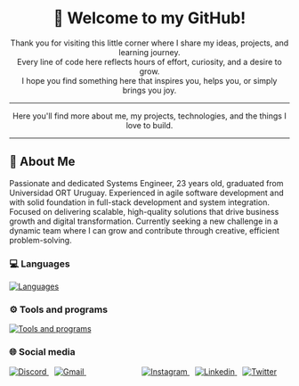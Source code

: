 <div align="center">

# 👋 Welcome to my GitHub!

Thank you for visiting this little corner where I share my ideas, projects, and learning journey.  
Every line of code here reflects hours of effort, curiosity, and a desire to grow.  
I hope you find something here that inspires you, helps you, or simply brings you joy.

---

Here you'll find more about me, my projects, technologies, and the things I love to build.

---

</div>


## 🚀 About Me
Passionate and dedicated Systems Engineer, 23 years old, graduated from Universidad ORT Uruguay. Experienced in agile software development and with solid foundation in full-stack development and system integration. Focused on delivering scalable, high-quality solutions that drive business growth and digital transformation. Currently seeking a new challenge in a dynamic team where I can grow and contribute through creative, efficient problem-solving.

### 💻 Languages
[![Languages](https://skillicons.dev/icons?i=dotnet,angular,c,cs,cpp,css,html,java,js,jest,nodejs,py,react,ts)]()

### ⚙ Tools and programs
[![Tools and programs](https://skillicons.dev/icons?i=arduino,aws,azure,docker,figma,notion,ps,postgres,postman,selenium,visualstudio,vscode)]()

### 🌐 Social media
<span style="margin-right: 10px;">
  <a href="https://discord.com/users/123456789012345678">
    <img src="https://skillicons.dev/icons?i=discord" alt="Discord">
  </a>
</span>
<span style="margin-right: 100px;">
  <a href="mailto:vittorio.caiafa@gmail.com">
    <img src="https://skillicons.dev/icons?i=gmail" alt="Gmail">
  </a>
</span>
<span style="margin-right: 10px;">
  <a href="https://www.instagram.com/vittocaiafa/">
    <img src="https://skillicons.dev/icons?i=instagram" alt="Instagram">
  </a>
</span>
<span style="margin-right: 10px;">
  <a href="https://www.linkedin.com/in/vittorio-caiafa/">
    <img src="https://skillicons.dev/icons?i=linkedin" alt="Linkedin">
  </a>
</span>
<span>
  <a href="https://twitter.com/vittocaiafa?s=21&t=f4L4zq8FkqALNJRPnHRj0g">
    <img src="https://skillicons.dev/icons?i=twitter" alt="Twitter">
  </a>
</span>


<!--
### 📃 Curriculum Vitae
[Download](https://github.com/user-attachments/files/20400720/Curriculum.Vitae.-.Vittorio.Caiafa.English.pdf)
-->

<!--
https://github.com/tandpfun/skill-icons?tab=readme-ov-file#icons-list
-->
